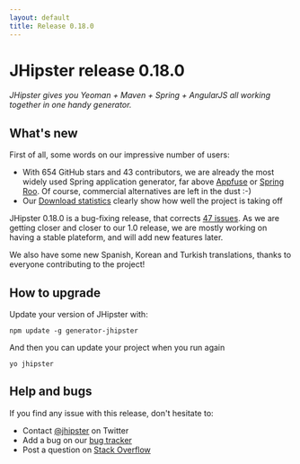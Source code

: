 ```yaml
---
layout: default
title: Release 0.18.0
---
```


JHipster release 0.18.0
==================

*JHipster gives you Yeoman + Maven + Spring + AngularJS all working together in one handy generator.*

What's new
----------

First of all, some words on our impressive number of users:

- With 654 GitHub stars and 43 contributors, we are already the most widely used Spring application generator, far above [Appfuse](https://github.com/appfuse/appfuse) or [Spring Roo](https://github.com/spring-projects/spring-roo). Of course, commercial alternatives are left in the dust :-)
- Our [Download statistics](http://www.npm-stats.com/~packages/generator-jhipster) clearly show how well the project is taking off

JHipster 0.18.0 is a bug-fixing release, that corrects [47 issues](https://github.com/jhipster/generator-jhipster/issues?milestone=7&page=1&state=closed). As we are getting closer and closer to our 1.0 release, we are mostly working on having a stable plateform, and will add new features later.

We also have some new Spanish, Korean and Turkish translations, thanks to everyone contributing to the project!

How to upgrade
------------

Update your version of JHipster with:

```
npm update -g generator-jhipster
```

And then you can update your project when you run again

```
yo jhipster
```

Help and bugs
--------------

If you find any issue with this release, don't hesitate to:

- Contact [@jhipster](https://twitter.com/jhipster) on Twitter
- Add a bug on our [bug tracker](https://github.com/jhipster/generator-jhipster/issues?state=open)
- Post a question on [Stack Overflow](http://stackoverflow.com/tags/jhipster/info)

